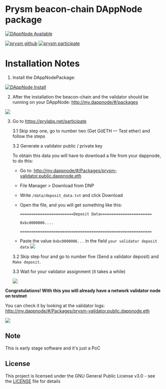 # Prysm beacon-chain DAppNode package

[![DAppNode Available](https://img.shields.io/badge/DAppNode-Available-brightgreen.svg)](http://my.dappnode/#/installer/prysm-beacon-chain.public.dappnode.eth)

[![prysm github](https://img.shields.io/badge/prysm-Github-blue.svg)](https://prylabs.net/)
[![prysm participate](https://img.shields.io/badge/prysm-participate-753a88.svg)](https://prylabs.net/participate)

# Installation Notes

1. Install the DAppNodePackage: 

[![DAppNode Install](https://img.shields.io/badge/DAppNode-Install-blue.svg)](http://my.dappnode/#/installer/%2Fipfs%2FQmZQ35roYu64Pb6kohzNVpSHoSGcCV1wx5KBRJSrFg5Zgu)

2. After the installation the beacon-chain and the validator should be running on your DAppNode: http://my.dappnode/#/packages

![](https://i.imgur.com/11y8pgQ.png)

3. Go to https://prylabs.net/participate

    3.1 Skip step one, go to number two (Get GöETH — Test ether) and follow the steps

    3.2 Generate a validator public / private key

    To obtain this data you will have to download a file from your dappnode, to do this:

    * Go to: http://my.dappnode/#/Packages/prysm-validator.public.dappnode.eth
    * File Manager > Download from DNP 
    * Write `/data/deposit_data.txt` and click Download
    * Open the file, and you will get something like this:

        ```
        ========================Deposit Data=======================

        0xbc0000006....

        ===========================================================
        ```
    * Paste the value `0xbc0000006...` in the field `your validator deposit data`
   ![](https://i.imgur.com/mZVLC6u.png)
   
    3.2 Skip step four and go to number five (Send a validator deposit) and `Make deposit`.

    3.3 Wait for your validator assignment (it takes a while)
    
    ![](https://i.imgur.com/fmDspYw.png)
    
    
**Congratulations! With this you will already have a network validator node on testnet**

You can check it by looking at the validator logs: http://my.dappnode/#/Packages/prysm-validator.public.dappnode.eth

![](https://i.imgur.com/Sfq88es.png)


## Note

This is early stage software and it's just a PoC

## License

This project is licensed under the GNU General Public License v3.0 - see the [LICENSE](LICENSE) file for details
